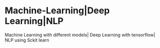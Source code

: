 # Machine-Learning|Deep Learning|NLP
Machine Learning with different models|
Deep Learning with tensorflow|
NLP using Sckit learn
